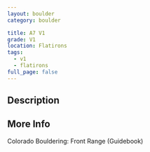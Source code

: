 ```yaml
---
layout: boulder
category: boulder

title: A7 V1
grade: V1
location: Flatirons
tags:
  - v1
  - flatirons
full_page: false
---
```


## Description


## More Info
Colorado Bouldering: Front Range (Guidebook)
